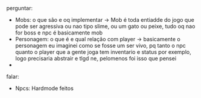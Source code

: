 perguntar:
- Mobs: o que são e oq implementar
  -> Mob é toda entiadde do jogo que pode ser agressiva ou nao tipo slime, ou um gato ou peixe, tudo oq nao for boss e npc é basicamente mob
- Personagem: o que é e qual relação com player
  -> basicamente o personagem eu imaginei como se fosse um ser vivo, pq tanto o npc quanto o player que a gente joga tem inventario e status por exemplo, logo precisaria abstrair e tlgd ne, pelomenos foi isso que pensei
- 
falar:
- Npcs: Hardmode feitos
